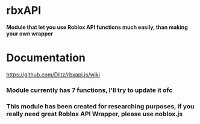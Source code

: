 # rbxAPI
**Module that let you use Roblox API functions much easily, than making your own wrapper**

# Documentation
https://github.com/Diltz/rbxapi.js/wiki

### Module currently has 7 functions, I'll try to update it ofc
### This module has been created for researching purposes, if you really need great Roblox API Wrapper, please use noblox.js
